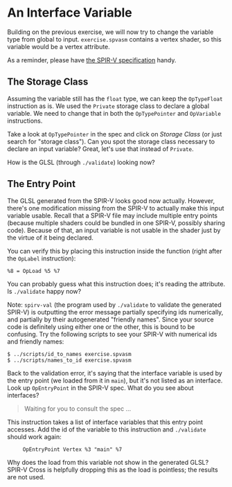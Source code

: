 # An Interface Variable

Building on the previous exercise, we will now try to change the variable type from global to input.
`exercise.spvasm` contains a vertex shader, so this variable would be a vertex attribute.

As a reminder, please have [the SPIR-V specification][SPIRV-spec] handy.

[SPIRV-spec]: https://www.khronos.org/registry/spir-v/specs/unified1/SPIRV.html

## The Storage Class

Assuming the variable still has the `float` type, we can keep the `OpTypeFloat` instruction as is.
We used the `Private` storage class to declare a global variable.  We need to change that in both
the `OpTypePointer` and `OpVariable` instructions.

Take a look at `OpTypePointer` in the spec and click on _Storage Class_ (or just search for "storage
class").  Can you spot the storage class necessary to declare an input variable?  Great, let's use
that instead of `Private`.

How is the GLSL (through `./validate`) looking now?

## The Entry Point

The GLSL generated from the SPIR-V looks good now actually.  However, there's one modification
missing from the SPIR-V to actually make this input variable usable.  Recall that a SPIR-V file may
include multiple entry points (because multiple shaders could be bundled in one SPIR-V, possibly
sharing code).  Because of that, an input variable is not usable in the shader just by the virtue of
it being declared.

You can verify this by placing this instruction inside the function (right after the `OpLabel`
instruction):

```elisp
%8 = OpLoad %5 %7
```

You can probably guess what this instruction does; it's reading the attribute.  Is `./validate`
happy now?

Note: `spirv-val` (the program used by `./validate` to validate the generated SPIR-V) is outputting
the error message partially specifying ids numerically, and partially by their autogenerated
"friendly names".  Since your source code is definitely using either one or the other, this is bound
to be confusing.  Try the following scripts to see your SPIR-V with numerical ids and friendly
names:

    $ ../scripts/id_to_names exercise.spvasm
    $ ../scripts/names_to_id exercise.spvasm

Back to the validation error, it's saying that the interface variable is used by the entry point (we
loaded from it in `main`), but it's not listed as an interface.  Look up `OpEntryPoint` in the
SPIR-V spec.  What do you see about interfaces?

> Waiting for you to consult the spec ...

This instruction takes a list of interface variables that this entry point accesses.  Add the
id of the variable to this instruction and `./validate` should work again:

```elisp
     OpEntryPoint Vertex %3 "main" %7
```

Why does the load from this variable not show in the generated GLSL?  SPIR-V Cross is helpfully
dropping this as the load is pointless; the results are not used.
